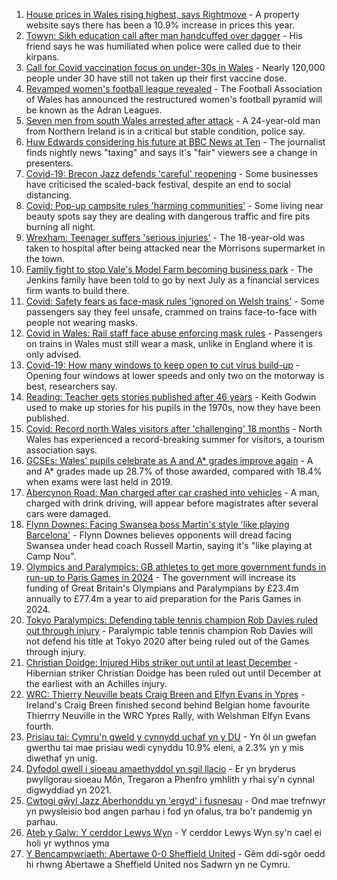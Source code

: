 1. [House prices in Wales rising highest, says Rightmove](https://www.bbc.co.uk/news/uk-wales-58203740) - A property website says there has been a 10.9% increase in prices this year.
2. [Towyn: Sikh education call after man handcuffed over dagger](https://www.bbc.co.uk/news/uk-wales-58099624) - His friend says he was humiliated when police were called due to their kirpans.
3. [Call for Covid vaccination focus on under-30s in Wales](https://www.bbc.co.uk/news/uk-wales-58224626) - Nearly 120,000 people under 30 have still not taken up their first vaccine dose.
4. [Revamped women's football league revealed](https://www.bbc.co.uk/sport/football/58221934) - The Football Association of Wales has announced the restructured women's football pyramid will be known as the Adran Leagues.
5. [Seven men from south Wales arrested after attack](https://www.bbc.co.uk/news/uk-northern-ireland-58221966) - A 24-year-old man from Northern Ireland is in a critical but stable condition, police say.
6. [Huw Edwards considering his future at BBC News at Ten](https://www.bbc.co.uk/news/uk-wales-58224273) - The journalist finds nightly news "taxing" and says it's "fair" viewers see a change in presenters.
7. [Covid-19: Brecon Jazz defends 'careful' reopening](https://www.bbc.co.uk/news/uk-wales-58224089) - Some businesses have criticised the scaled-back festival, despite an end to social distancing.
8. [Covid: Pop-up campsite rules 'harming communities'](https://www.bbc.co.uk/news/uk-wales-58009261) - Some living near beauty spots say they are dealing with dangerous traffic and fire pits burning all night.
9. [Wrexham: Teenager suffers 'serious injuries'](https://www.bbc.co.uk/news/uk-wales-58224091) - The 18-year-old was taken to hospital after being attacked near the Morrisons supermarket in the town.
10. [Family fight to stop Vale's Model Farm becoming business park](https://www.bbc.co.uk/news/uk-wales-58217398) - The Jenkins family have been told to go by next July as a financial services firm wants to build there.
11. [Covid: Safety fears as face-mask rules 'ignored on Welsh trains'](https://www.bbc.co.uk/news/uk-wales-58144669) - Some passengers say they feel unsafe, crammed on trains face-to-face with people not wearing masks.
12. [Covid in Wales: Rail staff face abuse enforcing mask rules](https://www.bbc.co.uk/news/uk-wales-58205655) - Passengers on trains in Wales must still wear a mask, unlike in England where it is only advised.
13. [Covid-19: How many windows to keep open to cut virus build-up](https://www.bbc.co.uk/news/uk-wales-58204733) - Opening four windows at lower speeds and only two on the motorway is best, researchers say.
14. [Reading: Teacher gets stories published after 46 years](https://www.bbc.co.uk/news/uk-wales-58189969) - Keith Godwin used to make up stories for his pupils in the 1970s, now they have been published.
15. [Covid: Record north Wales visitors after 'challenging' 18 months](https://www.bbc.co.uk/news/uk-wales-58201388) - North Wales has experienced a record-breaking summer for visitors, a tourism association says.
16. [GCSEs: Wales' pupils celebrate as A and A* grades improve again](https://www.bbc.co.uk/news/uk-wales-58191705) - A and A* grades made up 28.7% of those awarded, compared with 18.4% when exams were last held in 2019.
17. [Abercynon Road: Man charged after car crashed into vehicles](https://www.bbc.co.uk/news/uk-wales-58184062) - A man, charged with drink driving, will appear before magistrates after several cars were damaged.
18. [Flynn Downes: Facing Swansea boss Martin's style 'like playing Barcelona'](https://www.bbc.co.uk/sport/football/58221376) - Flynn Downes believes opponents will dread facing Swansea under head coach Russell Martin, saying it's "like playing at Camp Nou".
19. [Olympics and Paralympics: GB athletes to get more government funds in run-up to Paris Games in 2024](https://www.bbc.co.uk/sport/58222726) - The government will increase its funding of Great Britain's Olympians and Paralympians by £23.4m annually to £77.4m a year to aid preparation for the Paris Games in 2024.
20. [Tokyo Paralympics: Defending table tennis champion Rob Davies ruled out through injury](https://www.bbc.co.uk/sport/disability-sport/58220983) - Paralympic table tennis champion Rob Davies will not defend his title at Tokyo 2020 after being ruled out of the Games through injury.
21. [Christian Doidge: Injured Hibs striker out until at least December](https://www.bbc.co.uk/sport/football/58223008) - Hibernian striker Christian Doidge has been ruled out until December at the earliest with an Achilles injury.
22. [WRC: Thierry Neuville beats Craig Breen and Elfyn Evans in Ypres](https://www.bbc.co.uk/sport/motorsport/58221373) - Ireland's Craig Breen finished second behind Belgian home favourite Thierrry Neuville in the WRC Ypres Rally, with Welshman Elfyn Evans fourth.
23. [Prisiau tai: Cymru'n gweld y cynnydd uchaf yn y DU](https://www.bbc.co.uk/newyddion/58217949) - Yn ôl un gwefan gwerthu tai mae prisiau wedi cynyddu 10.9% eleni, a 2.3% yn y mis diwethaf yn unig.
24. [Dyfodol gwell i sioeau amaethyddol yn sgil llacio](https://www.bbc.co.uk/newyddion/58193752) - Er yn bryderus pwyllgorau sioeau Môn, Tregaron a Phenfro ymhlith y rhai sy'n cynnal digwyddiad yn 2021.
25. [Cwtogi gŵyl Jazz Aberhonddu yn 'ergyd' i fusnesau](https://www.bbc.co.uk/newyddion/58224589) - Ond mae trefnwyr yn pwysleisio bod angen parhau i fod yn ofalus, tra bo'r pandemig yn parhau.
26. [Ateb y Galw: Y cerddor Lewys Wyn](https://www.bbc.co.uk/newyddion/58199558) - Y cerddor Lewys Wyn sy'n cael ei holi yr wythnos yma
27. [Y Bencampwriaeth: Abertawe 0-0 Sheffield United](https://www.bbc.co.uk/newyddion/58209273) - Gêm ddi-sgôr oedd hi rhwng Abertawe a Sheffield United nos Sadwrn yn ne Cymru.
